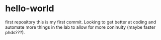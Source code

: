 # hello-world
first repository
this is my first commit. Looking to get better at coding and automate more things in the lab to allow for more coninuity (maybe faster phds???).
